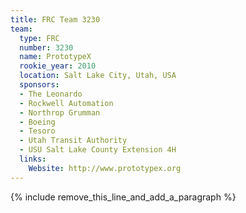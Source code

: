 ```yaml
---
title: FRC Team 3230
team:
  type: FRC
  number: 3230
  name: PrototypeX
  rookie_year: 2010
  location: Salt Lake City, Utah, USA
  sponsors:
  - The Leonardo
  - Rockwell Automation
  - Northrop Grumman
  - Boeing
  - Tesoro
  - Utah Transit Authority
  - USU Salt Lake County Extension 4H
  links:
    Website: http://www.prototypex.org
---
```


{% include remove_this_line_and_add_a_paragraph %}